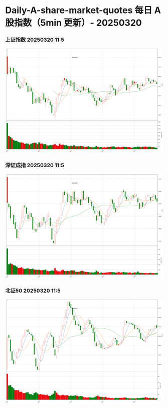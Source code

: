 
# Daily-A-share-market-quotes 每日 A 股指数（5min 更新）- 20250320

### 上证指数 20250320 11:5
![](./fig/2025/3/20250320-sh000001.png)

### 深证成指 20250320 11:5
![](./fig/2025/3/20250320-sz399001.png)

### 北证50 20250320 11:5
![](./fig/2025/3/20250320-bj899050.png)
